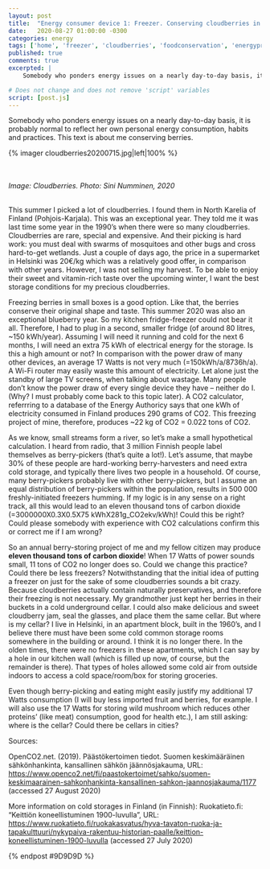 ```yaml
---
layout: post
title:  "Energy consumer device 1: Freezer. Conserving cloudberries in a city"
date:   2020-08-27 01:00:00 -0300
categories: energy
tags: ['home', 'freezer', 'cloudberries', 'foodconservation', 'energypractice', 'energyhistory', 'bringbackthecellars']
published: true
comments: true
excerpted: |
    Somebody who ponders energy issues on a nearly day-to-day basis, it is probably normal to reflect her own personal energy consumption, habits and practices. This text is about me conserving berries.

# Does not change and does not remove 'script' variables
script: [post.js]
---
```


Somebody who ponders energy issues on a nearly day-to-day basis, it is probably normal to reflect her own personal energy consumption, habits and practices. This text is about me conserving berries.

{% imager cloudberries20200715.jpg|left|100% %}

<br>
<br>
<i>Image: Cloudberries. Photo: Sini Numminen, 2020</i>
<div style="clear:both;"></div>
<br>

This summer I picked a lot of cloudberries. I found them in North Karelia of Finland (Pohjois-Karjala). This was an exceptional year. They told me it was last time some year in the 1990’s when there were so many cloudberries. Cloudberries are rare, special and expensive. And their picking is hard work: you must deal with swarms of mosquitoes and other bugs and cross hard-to-get wetlands. Just a couple of days ago, the price in a supermarket in Helsinki was 20€/kg which was a relatively good offer, in comparison with other years. However, I was not selling my harvest. To be able to enjoy their sweet and vitamin-rich taste over the upcoming winter, I want the best storage conditions for my precious cloudberries.

Freezing berries in small boxes is a good option. Like that, the berries conserve their original shape and taste. This summer 2020 was also an exceptional blueberry year. So my kitchen fridge-freezer could not bear it all. Therefore, I had to plug in a second, smaller fridge (of around 80 litres, ~150 kWh/year). Assuming I will need it running and cold for the next 6 months, I will need an extra 75 kWh of electrical energy for the storage. Is this a high amount or not? In comparison with the power draw of many other devices, an average 17 Watts is not very much (=150kWh/a/8736h/a). A Wi-Fi router may easily waste this amount of electricity. Let alone just the standby of large TV screens, when talking about wastage. Many people don’t know the power draw of every single device they have – neither do I. (Why? I must probably come back to this topic later). A CO2 calculator, referrring to a database of the Energy Authoricy says that one kWh of electricity consumed in Finland produces 290 grams of CO2. This freezing project of mine, therefore, produces ~22 kg of CO2 = 0.022 tons of CO2.

As we know, small streams form a river, so let’s make a small hypothetical calculation. I heard from radio, that 3 million Finnish people label themselves as berry-pickers (that’s quite a lot!). Let’s assume, that maybe 30% of these people are hard-working berry-harvesters and need extra cold storage, and typically there lives two people in a household. Of course, many berry-pickers probably live with other berry-pickers, but I assume an equal distribution of berry-pickers within the population, results in 500 000 freshly-initiated freezers humming. If my logic is in any sense on a right track, all this would lead to an eleven thousand tons of carbon dioxide (=3000000X0.3X0.5X75 kWhX281g_CO2ekv/kWh)! Could this be right? Could please somebody with experience with CO2 calculations confirm this or correct me if I am wrong?

So an annual berry-storing project of me and my fellow citizen may produce <b>eleven thousand tons of carbon dioxide</b>! When 17 Watts of power sounds small, 11 tons of CO2 no longer does so. Could we change this practice? Could there be less freezers? Notwithstanding that the initial idea of putting a freezer on just for the sake of some cloudberries sounds a bit crazy. Because cloudberries actually contain naturally preservatives, and therefore their freezing is not necessary. My grandmother just kept her berries in their buckets in a cold underground cellar. I could also make delicious and sweet cloudberry jam, seal the glasses, and place them the same cellar. But where is my cellar? I live in Helsinki, in an apartment block, built in the 1960’s, and I believe there must have been some cold common storage rooms somewhere in the building or around. I think it is no longer there. In the olden times, there were no freezers in these apartments, which I can say by a hole in our kitchen wall (which is filled up now, of course, but the remainder is there). That types of holes allowed some cold air from outside indoors to access a cold space/room/box for storing groceries.

Even though berry-picking and eating might easily justify my additional 17 Watts consumption (I will buy less imported fruit and berries, for example. I will also use the 17 Watts for storing wild mushroom which reduces other proteins’ (like meat) consumption, good for health etc.), I am still asking: where is the cellar? Could there be cellars in cities?

Sources:

OpenCO2.net. (2019). Päästökertoimen tiedot. Suomen keskimääräinen sähkönhankinta, kansallinen sähkön jäännösjakauma, URL: https://www.openco2.net/fi/paastokertoimet/sahko/suomen-keskimaarainen-sahkonhankinta-kansallinen-sahkon-jaannosjakauma/1177 (accessed 27 August 2020)

More information on cold storages in Finland (in Finnish):  Ruokatieto.fi: “Keittiön koneellistuminen 1900-luvulla”, URL: https://www.ruokatieto.fi/ruokakasvatus/hyva-tavaton-ruoka-ja-tapakulttuuri/nykypaiva-rakentuu-historian-paalle/keittion-koneellistuminen-1900-luvulla  (accessed 27 July 2020)

{% endpost #9D9D9D %}
